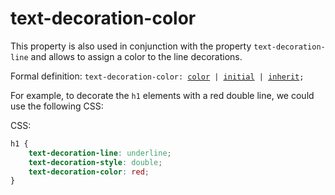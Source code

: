 # text-decoration-color

This property is also used in conjunction with the property `text-decoration-line` and allows to assign a color to the line decorations.

Formal definition: <code>text-decoration-color: [color](#css-property-values-color) | [initial](#css-property-values-initial) 
| [inherit](#css-property-values-inherit);</code>

For example, to decorate the `h1` elements with a red double line, we could use the following CSS:

CSS:

``` css 
h1 {
    text-decoration-line: underline; 
    text-decoration-style: double;
    text-decoration-color: red; 
}
``` 